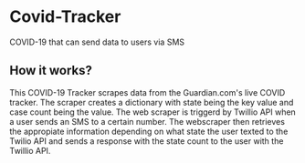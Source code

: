 # Covid-Tracker
COVID-19 that can send data to users via SMS

## How it works? 

This COVID-19 Tracker scrapes data from the Guardian.com's live COVID tracker. The scraper creates a dictionary with state being the key value and case count being the value. The web scraper is triggerd by Twillio API when a user sends an SMS to a certain number. The webscraper then retrieves the appropiate information depending on what state the user texted to the Twilio API and sends a response with the state count to the user with the Twillio API. 


